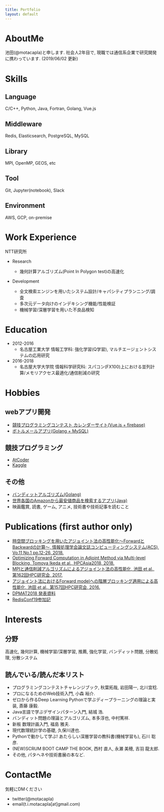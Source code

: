 ```yaml
---
title: Portfolio
layout: default
---
```


# AboutMe
池田(@motacapla)と申します. 社会人2年目で, 現職では通信系企業で研究開発に携わっています. (2019/06/02 更新)

# Skills
## Language
C/C++, Python, Java, Fortran, Golang, Vue.js

## Middleware
Redis, Elasticsearch, PostgreSQL, MySQL

## Library
MPI, OpenMP, GEOS, etc

## Tool
Git, Jupyter(notebook), Slack

## Environment
AWS, GCP, on-premise

# Work Experience
NTT研究所

- Research
  - 幾何計算アルゴリズム(Point In Polygon test)の高速化

- Development
  - 全文検索エンジンを用いたシステム設計/キャパシティプランニング/調査
  - 多次元データ向けのインデキシング機能/性能検証
  - 機械学習/深層学習を用いた不良品検知

# Education
- 2012-2016
  - 名古屋工業大学 情報工学科: 強化学習(Q学習), マルチエージェントシステムの応用研究
- 2016-2018
  - 名古屋大学大学院 情報科学研究科: スパコン(FX100)上における並列計算/メモリアクセス最適化/通信削減の研究

# Hobbies
## webアプリ開発
- [競技プログラミングコンテスト カレンダーサイト(Vue.js + firebase)](https://bit.ly/2I58ioQ)
- [ボトルメールアプリ(Golang + MySQL)](https://bottlemail.appspot.com/)

## 競技プログラミング
- [AtCoder](https://atcoder.jp/users/motacapla?lang=ja)
- [Kaggle](https://www.kaggle.com/tikedameu)

## その他
- [バンディットアルゴリズム(Golang)](https://github.com/motacapla/Multi-armed-Bandit-Algorithms)
- [世界各国のAmazonから最安値商品を検索するアプリ(Java)](https://qiita.com/motacapla/items/f02233f0feea7cad9244)
- 映画鑑賞, 読書, ゲーム, アニメ, 技術書や技術記事を読むこと

# Publications (first author only)
- [時空間ブロッキングを用いたアジョイント法の高性能化～ForwardとBackwardの計算～, 情報処理学会論文誌コンピューティングシステム(ACS), Vo.11 No.1 pp.12-26, 2018.](https://ipsj.ixsq.nii.ac.jp/ej/index.php?active_action=repository_view_main_item_detail&page_id=13&block_id=8&item_id=186724&item_no=1)
- [Optimizing Forward Computation in Adjoint Method via Multi-level Blocking, Tomoya Ikeda et al., HPCAsia2018, 2018.](https://www.researchgate.net/publication/322463601_Optimizing_Forward_Computation_in_Adjoint_Method_via_Multi-level_Blocking)
- [MPIと通信削減アルゴリズムによるアジョイント法の高性能化, 池田 et al., 第162回HPC研究会, 2017.](https://ipsj.ixsq.nii.ac.jp/ej/index.php?active_action=repository_view_main_item_detail&page_id=13&block_id=8&item_id=184896&item_no=1)
- [アジョイント法におけるForward modelへの階層ブロッキング適用による高性能化, 池田 et al., 第157回HPC研究会, 2016.](https://ipsj.ixsq.nii.ac.jp/ej/index.php?active_action=repository_action_common_download&block_id=8&page_id=13&item_id=176384&item_no=1&attribute_id=1&file_no=1)
- [DPMAT2018 発表資料](http://www.abc-lib.org/Workshop/DPMAT2017-ikeda.pdf)
- [RedisConf19参加記](https://medium.com/nttlabs/redisconf19-58eec0b1f6d2)

# Interests
## 分野
高速化, 幾何計算, 機械学習/深層学習, 推薦, 強化学習, バンディット問題, 分散処理, 分散システム

## 読んでいる/読んだ本リスト
 - プログラミングコンテストチャレンジブック, 秋葉拓哉, 岩田陽一, 北川宜稔.
 - プロになるためのWeb技術入門, 小森 裕介.
 - ゼロから作るDeep Learning Pythonで学ぶディープラーニングの理論と実装, 斎藤 康毅.
 - Java言語で学ぶデザインパターン入門, 結城 浩.
 - バンディット問題の理論とアルゴリズム, 本多淳也, 中村篤祥.
 - 新板 数理計画入門, 福島 雅夫.
 - 現代数理統計学の基礎, 久保川達也.
 - Pythonで動かして学ぶ! あたらしい深層学習の教科書(機械学習も), 石川 聡彦.
 - (NEW)SCRUM BOOT CAMP THE BOOK, 西村 直人, 永瀬 美穂, 吉羽 龍太郎.
 - その他, パタヘネや技術書展の本など.

# ContactMe
気軽にDMください
- twitter(@motacapla)
- email(t.i.motacapla[at]gmail.com)
